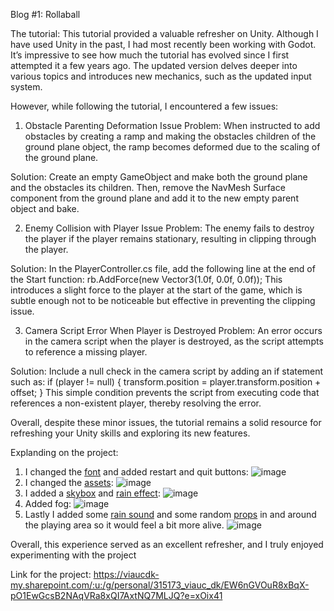 Blog #1: Rollaball

The tutorial:
This tutorial provided a valuable refresher on Unity. Although I have used Unity in the past, I had most recently been working with Godot. It’s impressive to see how much the tutorial has evolved since I first attempted it a few years ago. The updated version delves deeper into various topics and introduces new mechanics, such as the updated input system.

However, while following the tutorial, I encountered a few issues:

1. Obstacle Parenting Deformation Issue
Problem:
When instructed to add obstacles by creating a ramp and making the obstacles children of the ground plane object, the ramp becomes deformed due to the scaling of the ground plane.

Solution:
Create an empty GameObject and make both the ground plane and the obstacles its children. Then, remove the NavMesh Surface component from the ground plane and add it to the new empty parent object and bake.

2. Enemy Collision with Player Issue
Problem:
The enemy fails to destroy the player if the player remains stationary, resulting in clipping through the player.

Solution:
In the PlayerController.cs file, add the following line at the end of the Start function:
rb.AddForce(new Vector3(1.0f, 0.0f, 0.0f));
This introduces a slight force to the player at the start of the game, which is subtle enough not to be noticeable but effective in preventing the clipping issue.

3. Camera Script Error When Player is Destroyed
Problem:
An error occurs in the camera script when the player is destroyed, as the script attempts to reference a missing player.

Solution:
Include a null check in the camera script by adding an if statement such as:
if (player != null) {
    transform.position = player.transform.position + offset;
}
This simple condition prevents the script from executing code that references a non-existent player, thereby resolving the error.

Overall, despite these minor issues, the tutorial remains a solid resource for refreshing your Unity skills and exploring its new features.

Explanding on the project:
1. I changed the [font](https://fonts.google.com/specimen/Caveat) and added restart and quit buttons:
![image](https://github.com/user-attachments/assets/6d22f025-d1cd-4880-846f-d2a81f23f8da)
2. I changed the [assets](https://assetstore.unity.com/packages/3d/props/poly-halloween-236625):
![image](https://github.com/user-attachments/assets/b043f57d-a87d-4cce-b54d-2ad3d87e6763)
3. I added a [skybox](https://assetstore.unity.com/packages/2d/textures-materials/sky/skybox-series-free-103633) and [rain effect](https://assetstore.unity.com/packages/vfx/particles/free-quick-effects-vol-1-304424):
![image](https://github.com/user-attachments/assets/66084a3a-46ea-43d2-900c-4c08c4bb6079)
4. Added fog:
![image](https://github.com/user-attachments/assets/7c104dcf-9f57-4a70-b1d3-28b428d8f01f)
5. Lastly I added some [rain sound](https://pixabay.com/sound-effects/rain-sound-188158/) and some random [props](https://assetstore.unity.com/packages/3d/props/poly-halloween-236625) in and around the playing area so it would feel a bit more alive.
![image](https://github.com/user-attachments/assets/fd87c3b6-cc13-4904-bafd-91f09b1dde7c)

Overall, this experience served as an excellent refresher, and I truly enjoyed experimenting with the project

Link for the project:
https://viaucdk-my.sharepoint.com/:u:/g/personal/315173_viauc_dk/EW6nGVOuR8xBqX-pO1EwGcsB2NAqVRa8xQI7AxtNQ7MLJQ?e=xOix41




